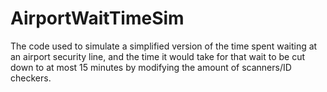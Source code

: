 # AirportWaitTimeSim
The code used to simulate a simplified version of the time spent waiting at an airport security line, and the time it would take for that wait to be cut down to at most 15 minutes by modifying the amount of scanners/ID checkers.
